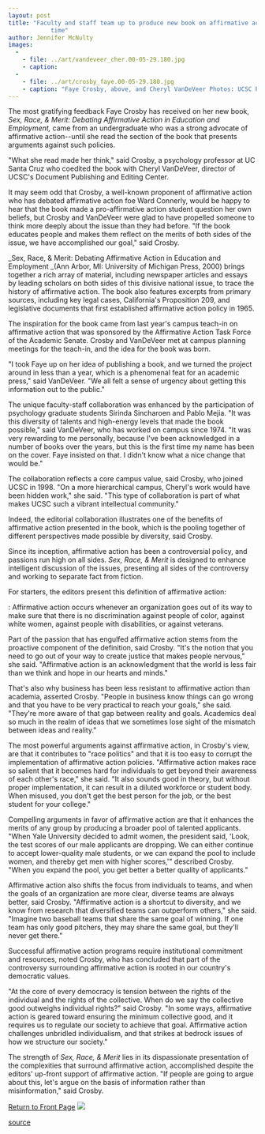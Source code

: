 ```yaml
---
layout: post
title: "Faculty and staff team up to produce new book on affirmative action in record
			time"
author: Jennifer McNulty
images:
  -
    - file: ../art/vandeveer_cher.00-05-29.180.jpg
    - caption: 
  -
    - file: ../art/crosby_faye.00-05-29.180.jpg
    - caption: "Faye Crosby, above, and Cheryl VanDeVeer Photos: UCSC Photo Services (Crosby) and Jennifer McNulty (VanDeVeer)"
---
```


The most gratifying feedback Faye Crosby has received on her new book, _Sex, Race, & Merit: Debating Affirmative Action in Education and Employment,_ came from an undergraduate who was a strong advocate of affirmative action--until she read the section of the book that presents arguments against such policies.

"What she read made her think," said Crosby, a psychology professor at UC Santa Cruz who coedited the book with Cheryl VanDeVeer, director of UCSC's Document Publishing and Editing Center.   
  
It may seem odd that Crosby, a well-known proponent of affirmative action who has debated affirmative action foe Ward Connerly, would be happy to hear that the book made a pro-affirmative action student question her own beliefs, but Crosby and VanDeVeer were glad to have propelled someone to think more deeply about the issue than they had before. "If the book educates people and makes them reflect on the merits of both sides of the issue, we have accomplished our goal," said Crosby.  
  
_Sex, Race, & Merit: Debating Affirmative Action in Education and Employment _(Ann Arbor, MI: University of Michigan Press, 2000) brings together a rich array of material, including newspaper articles and essays by leading scholars on both sides of this divisive national issue, to trace the history of affirmative action. The book also features excerpts from primary sources, including key legal cases, California's Proposition 209, and legislative documents that first established affirmative action policy in 1965.  
  
The inspiration for the book came from last year's campus teach-in on affirmative action that was sponsored by the Affirmative Action Task Force of the Academic Senate. Crosby and VanDeVeer met at campus planning meetings for the teach-in, and the idea for the book was born.  
  
"I took Faye up on her idea of publishing a book, and we turned the project around in less than a year, which is a phenomenal feat for an academic press," said VanDeVeer. "We all felt a sense of urgency about getting this information out to the public."  
  
The unique faculty-staff collaboration was enhanced by the participation of psychology graduate students Sirinda Sincharoen and Pablo Mejia. "It was this diversity of talents and high-energy levels that made the book possible," said VanDeVeer, who has worked on campus since 1974. "It was very rewarding to me personally, because I've been acknowledged in a number of books over the years, but this is the first time my name has been on the cover. Faye insisted on that. I didn't know what a nice change that would be."  
  
The collaboration reflects a core campus value, said Crosby, who joined UCSC in 1998. "On a more hierarchical campus, Cheryl's work would have been hidden work," she said. "This type of collaboration is part of what makes UCSC such a vibrant intellectual community."  
  
Indeed, the editorial collaboration illustrates one of the benefits of affirmative action presented in the book, which is the pooling together of different perspectives made possible by diversity, said Crosby.  
  
Since its inception, affirmative action has been a controversial policy, and passions run high on all sides. _Sex, Race, & Merit_ is designed to enhance intelligent discussion of the issues, presenting all sides of the controversy and working to separate fact from fiction.

For starters, the editors present this definition of affirmative action:

: Affirmative action occurs whenever an organization goes out of its way to make sure that there is no discrimination against people of color, against white women, against people with disabilities, or against veterans.

Part of the passion that has engulfed affirmative action stems from the proactive component of the definition, said Crosby. "It's the notion that you need to go out of your way to create justice that makes people nervous," she said. "Affirmative action is an acknowledgment that the world is less fair than we think and hope in our hearts and minds."

That's also why business has been less resistant to affirmative action than academia, asserted Crosby. "People in business know things can go wrong and that you have to be very practical to reach your goals," she said. "They're more aware of that gap between reality and goals. Academics deal so much in the realm of ideas that we sometimes lose sight of the mismatch between ideas and reality."

The most powerful arguments against affirmative action, in Crosby's view, are that it contributes to "race politics" and that it is too easy to corrupt the implementation of affirmative action policies. "Affirmative action makes race so salient that it becomes hard for individuals to get beyond their awareness of each other's race," she said. "It also sounds good in theory, but without proper implementation, it can result in a diluted workforce or student body. When misused, you don't get the best person for the job, or the best student for your college."

Compelling arguments in favor of affirmative action are that it enhances the merits of any group by producing a broader pool of talented applicants. "When Yale University decided to admit women, the president said, 'Look, the test scores of our male applicants are dropping. We can either continue to accept lower-quality male students, or we can expand the pool to include women, and thereby get men with higher scores,'" described Crosby. "When you expand the pool, you get better a better quality of applicants."

Affirmative action also shifts the focus from individuals to teams, and when the goals of an organization are more clear, diverse teams are always better, said Crosby. "Affirmative action is a shortcut to diversity, and we know from research that diversified teams can outperform others," she said. "Imagine two baseball teams that share the same goal of winning. If one team has only good pitchers, they may share the same goal, but they'll never get there."

Successful affirmative action programs require institutional commitment and resources, noted Crosby, who has concluded that part of the controversy surrounding affirmative action is rooted in our country's democratic values.

"At the core of every democracy is tension between the rights of the individual and the rights of the collective. When do we say the collective good outweighs individual rights?" said Crosby. "In some ways, affirmative action is geared toward ensuring the minimum collective good, and it requires us to regulate our society to achieve that goal. Affirmative action challenges unbridled individualism, and that strikes at bedrock issues of how we structure our society."

The strength of _Sex, Race, & Merit_ lies in its dispassionate presentation of the complexities that surround affirmative action, accomplished despite the editors' up-front support of affirmative action. "If people are going to argue about this, let's argue on the basis of information rather than misinformation," said Crosby.

  
[Return to Front Page][1] ![ ][2]

[1]: ../../index.html
[2]: ../../images/trans.gif

[source](http://www1.ucsc.edu/currents/99-00/06-05/affirmative_action.html "Permalink to affirmative_action")
